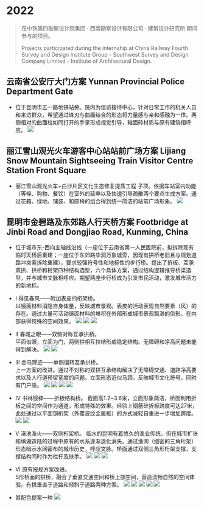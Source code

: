 # 2022
> 在中铁第四勘察设计院集团 · 西南勘察设计有限公司 · 建筑设计研究所 期间参与的项目。
> 
> Projects participated during the internship at China Railway Fourth Survey and Design Institute Group - Southwest Survey and Design Company Limited - Institute of Architectural Design.
## 云南省公安厅大门方案 Yunnan Provincial Police Department Gate
- 位于昆明市五一路地铁站旁。院内为信访接待中心，针对日常工作的机关人员和来访群众，希望通过锋刃与曲面结合的形态将力量感与亲和感融为一体。两侧相对的曲面柱如同打开的手掌形成视觉引导，釉面砖材质与原有建筑相呼应。
![](FOLIOPICS\PLCGATE.jpg)

## 丽江雪山观光火车游客中心站站前广场方案 Lijiang Snow Mountain Sightseeing Train Visitor Centre Station Front Square
- 丽江雪山观光火车+白沙片区文化生态修复提质工程 子项。依据车站室内功能（等候、购物、餐饮）在室外的延申以及快速引导疏散两个要点生成方案。通过花箱、绿地、铺装、和座椅的组合得到统一简洁的站前广场形象。
![](FOLIOPICS\ekimae.jpg)

## 昆明市金碧路及东郊路人行天桥方案 Footbridge at Jinbi Road and Dongjiao Road, Kunming, China
- 位于城市东-西向主轴线沿线（一座位于云南省第一人民医院前，拟拆除现有临时天桥后重建；一座位于东郊路华润万象城旁，因现有拱桥老旧且与规划道路冲突需拆除重建），要求较强符号性和地标性的步行桥。提出了折板、互承双拱、拱桥和桁架四种结构选型，六个具体方案，通过结构逻辑推导桥梁造型，并与城市文脉相呼应。期望两座步行桥成为引发市民活动，激发城市活力的新地标。
- Ⅰ 得见春风——附加表皮的桁架桥。    
  以镜面材料消隐自身体量，反映城市景观。表皮的活动表现自然要素（风）的存在。通过大量可活动镜面材料的堆积在外部形成城市景观飘渺的倒影，在内部获得特殊的空间效果。
![](FOLIOPICS\jinbibris\aa.jpg)
![](FOLIOPICS\jinbibris\aa1.jpg)
![](FOLIOPICS\jinbibris\aa2.jpg)

- Ⅱ 春城之眼——双侧对称互承拱桥。    
  平面似眼，立面为门，两侧拱相互拉结形成稳定结构。无障碍和净高问题未能得到解决。
![](FOLIOPICS\jinbibris\cc.jpg)
![](FOLIOPICS\jinbibris\cc1.jpg)

- Ⅲ 金马蹄迹——单侧偏转互承拱桥。    
  上一方案的改进。通过不对称的双拱互承结构解决了无障碍交通、道路净高要求以及人行道预留宽度的问题。立面形态近似马蹄，反映城市文化符号，同时有门户感。
![](FOLIOPICS\jinbibris\dd.jpg)
![](FOLIOPICS\jinbibris\dd1.jpg)
![](FOLIOPICS\jinbibris\dd2.jpg)
![](FOLIOPICS\jinbibris\dd3.jpg)

- Ⅳ 书林锓梓——折板结构桥。  截面高1.2~3.6米，立面形象简洁，桥面利用折板之间的空间作为通道，形成特殊的效果。经验上钢筋砼折板跨度可达27米，此处通过以平面钢桁架（外覆波纹金属板）的方式减轻自重进一步增加跨度。
![](FOLIOPICS\jinbibris\ee.jpg)
![](FOLIOPICS\jinbibris\ee1.jpg)

- Ⅴ 滇池渔火——双侧桁架桥。  临水的昆明有着悠久的渔业传统，但在城市扩张和填湖造陆的过程中原有的水系逐渐退化消失。通过渔网（细密的三角桁架）形态暗示水网密布的城市历史，呼应文脉。桥面通过双侧三角形桁架支撑，支撑结构同时作为栏杆及扶手。
![](FOLIOPICS\jinbibris\ff.jpg)
![](FOLIOPICS\jinbibris\ff2.jpg)
![](FOLIOPICS\jinbibris\ff5.jpg)

- Ⅵ 原有报规方案改进。  
  S形桥面的拱桥，融合了垂直交通空间和桥上部空间，营造流畅自然的空间体验。有拱垂直于道路和倾斜于道路两种方案。
![](FOLIOPICS\jinbibris\gg1.jpg)
![](FOLIOPICS\jinbibris\gg2.jpg)
![](FOLIOPICS\jinbibris\gg3.jpg)
![](FOLIOPICS\jinbibris\gg4.jpg)
![](FOLIOPICS\jinbibris\gg5.jpg)
- 其配色提案一种
![](FOLIOPICS\jinbibris\zcolor1.jpg)
